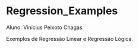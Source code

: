 # Regression_Examples
Aluno: Vinícius Peixoto Chagas

Exemplos de Regressão Linear e Regressão Lógica.

